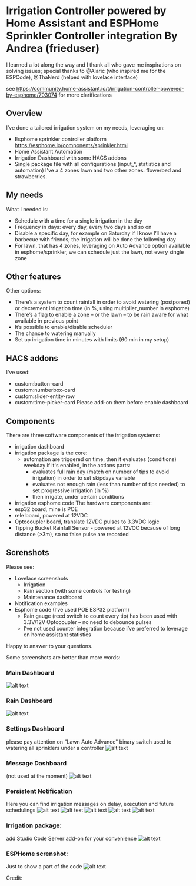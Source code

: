 # Irrigation Controller powered by Home Assistant and ESPHome Sprinkler Controller integration By Andrea (frieduser)
I learned a lot along the way and I thank all who gave me inspirations on solving issues; special thanks to @Alaric (who inspired me for the ESPCode), @ThaNerd (helped with lovelace interface)

see https://community.home-assistant.io/t/irrigation-controller-powered-by-esphome/703074 for more clarifications

## Overview
I’ve done a tailored irrigation system on my needs, leveraging on:
*	Esphome sprinkler controller platform https://esphome.io/components/sprinkler.html
*	Home Assistant Automation
*	Irrigation Dashboard with some HACS addons
*	Single package file with all configurations (input_*, statistics and automation)
I’ve a 4 zones lawn and two other zones: flowerbed and strawberries.

## My needs
What I needed is:
*	Schedule with a time for a single irrigation in the day
*	Frequency in days: every day, every two days and so on
*	Disable a specific day, for example on Saturday if I know I’ll have a barbecue with friends; the irrigation will be done the following day
*	For lawn, that has 4 zones, leveraging on Auto Advance option available in esphome/sprinkler, we can schedule just the lawn, not every single zone

## Other features
Other options:
*	There’s a system to count rainfall in order to avoid watering (postponed) or decrement irrigation time (in %, using multiplier_number in esphome)
*	There’s a flag to enable a zone – or the lawn – to be rain aware for what available in previous point
*	It’s possible to enable/disable scheduler
*	The chance to watering manually
*	Set up irrigation time in minutes with limits (60 min in my setup)

## HACS addons
I've used:
* custom:button-card
* custom:numberbox-card
* custom:slider-entity-row
* custom:time-picker-card
Please add-on them before enable dashboard

## Components
There are three software components of the irrigation systems:
* irrigation dashboard
* irrigation package is the core:
  - automation are triggered on time, then it evaluates (conditions) weekday if it's enabled, in the actions parts:
    - evaluates full rain day (match on number of tips to avoid irrigation) in order to set skipdays variable
    - evaluates not enough rain (less than number of tips needed) to set progressive irrigation (in %)
    - then irrigate, under certain conditions
* irrigation esphome code
The hardware components are:
* esp32 board, mine is POE
* rele board, powered at 12VDC
* Optocoupler board, translate 12VDC pulses to 3.3VDC logic
* Tipping Bucket Rainfall Sensor - powered at 12VCC because of long distance (>3m), so no false pulse are recorded

## Screnshots
Please see:
*	Lovelace screenshots
    -	Irrigation
    -	Rain section (with some controls for testing)
    -	Maintenance dashboard
*	Notification examples
*	Esphome code (I’ve used POE ESP32 platform)
    - Rain gauge (reed switch to count every tip) has been used with 3.3V/12V Optocoupler – no need to debounce pulses
    - I’ve not used counter integration because I’ve preferred to leverage on home assistant statistics



Happy to answer to your questions.

Some screenshots are better than more words:
### Main Dashboard
![alt text](screenshots/main_dashboard.png "main dashboard")

### Rain Dashboard
![alt text](screenshots/rain_dashboard.png "rain dashboard")

### Settings Dashboard
please pay attention on "Lawn Auto Advance" binary switch used to watering all sprinklers under a controller 
![alt text](screenshots/settings_dashboard.png "settings dashboard")

### Message Dashboard
(not used at the moment)
![alt text](screenshots/messages_dashboard.png "message dashboard")
 
### Persistent Notification
Here you can find irrigation messages on delay, execution and future schedulings
![alt text](screenshots/persistent_notification_example5.png "persistent_notification_example5")
![alt text](screenshots/persistent_notification_example4.png "persistent_notification_example4")
![alt text](screenshots/persistent_notification_example3.png "persistent_notification_example3")
![alt text](screenshots/persistent_notification_example2.png "persistent_notification_example2")
![alt text](screenshots/persistent_notification_example1.png "persistent_notification_example1")

### Irrigation package:
add Studio Code Server add-on for your convenience
![alt text](screenshots/irrigation_package.png "irrigation_package")
### ESPHome screnshot:
Just to show a part of the code
![alt text](screenshots/esphome_code.png "esphome_code")

Credit: 
